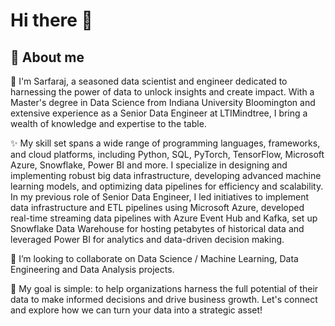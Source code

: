# Hi there 👋

## 🔭 About me

🌱 I'm Sarfaraj, a seasoned data scientist and engineer dedicated to harnessing the power of data to unlock insights and create impact. With a Master's degree in Data Science from Indiana University Bloomington and extensive experience as a Senior Data Engineer at LTIMindtree, I bring a wealth of knowledge and expertise to the table.

✨ My skill set spans a wide range of programming languages, frameworks, and cloud platforms, including Python, SQL, PyTorch, TensorFlow, Microsoft Azure, Snowflake, Power BI and more. I specialize in designing and implementing robust big data infrastructure, developing advanced machine learning models, and optimizing data pipelines for efficiency and scalability. In my previous role of Senior Data Engineer, I led initiatives to implement data infrastructure and ETL pipelines using Microsoft Azure, developed real-time streaming data pipelines with Azure Event Hub and Kafka, set up Snowflake Data Warehouse for hosting petabytes of historical data and leveraged Power BI for analytics and data-driven decision making.

👯 I’m looking to collaborate on Data Science / Machine Learning, Data Engineering and Data Analysis projects.

💬 My goal is simple: to help organizations harness the full potential of their data to make informed decisions and drive business growth. Let's connect and explore how we can turn your data into a strategic asset!


